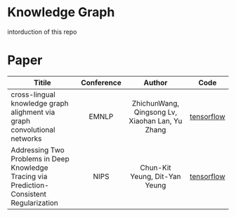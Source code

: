 # Knowledge Graph
intorduction of this repo

# Paper


| Titile      | Conference     | Author     | Code     |
| ---------- | :-----------:  | :-----------: |:-----------: |
| cross-lingual knowledge graph alighment via graph convolutional networks | EMNLP  | ZhichunWang, Qingsong Lv, Xiaohan Lan, Yu Zhang |   [tensorflow](https://github.com/1049451037/GCN-Align)   |
| Addressing Two Problems in Deep Knowledge Tracing via Prediction-Consistent Regularization | NIPS | Chun-Kit Yeung, Dit-Yan Yeung | [tensorflow](https://github.com/ckyeungac/deep-knowledge-tracing-plus) |
